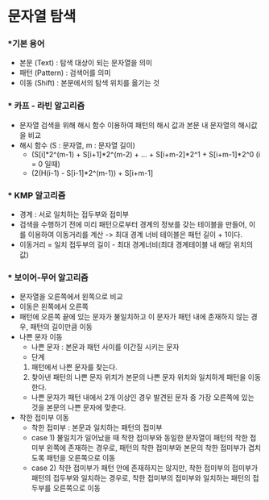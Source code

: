 # 문자열 탐색
### *기본 용어
* 본문 (Text) : 탐색 대상이 되는 문자열을 의미
* 패턴 (Pattern) : 검색어를 의미
* 이동 (Shift) : 본문에서의 탐색 위치를 옮기는 것

### * 카프 - 라빈 알고리즘
* 문자열 검색을 위해 해시 함수 이용하여 패턴의 해시 값과 본문 내 문자열의 해시값을 비교
* 해시 함수 (S : 문자열, m : 문자열 길이)
  - (S[i]*2^(m-1) + S[i+1]*2^(m-2) + ... + S[i+m-2]*2^1 + S[i+m-1]*2^0  (i = 0 일때)
  - (2(H(i-1) - S[i-1]*2^(m-1)) + S[i+m-1]

### * KMP 알고리즘
* 경계 : 서로 일치하는 접두부와 접미부
* 검색을 수행하기 전에 미리 패턴으로부터 경계의 정보를 갖는 테이블을 만들어, 이를 이용하여 이동거리를 계산
  -> 최대 경계 너비 테이블은 패턴 길이 + 1이다.
* 이동거리 = 일치 접두부의 길이 - 최대 경계너비(최대 경계테이블 내 해당 위치의 값)

### * 보이어-무어 알고리즘
* 문자열을 오른쪽에서 왼쪽으로 비교
* 이동은 왼쪽에서 오른쪽
* 패턴에 오른쪽 끝에 있는 문자가 불일치하고 이 문자가 패턴 내에 존재하지 않는 경우, 패턴의 길이만큼 이동
* 나쁜 문자 이동
  - 나쁜 문자 : 본문과 패턴 사이를 이간질 시키는 문자
  - 단계
  1) 패턴에서 나쁜 문자를 찾는다.
  2) 찾아낸 패턴의 나쁜 문자 위치가 본문의 나쁜 문자 위치와 일치하게 패턴을 이동한다.
  - 나쁜 문자가 패턴 내에서 2개 이상인 경우 발견된 문자 중 가장 오른쪽에 있는 것을 본문의 나쁜 문자에 맞춘다.
* 착한 접미부 이동
  - 착한 접미부 : 본문과 일치하는 패턴의 접미부
  - case 1) 불일치가 일어났을 때 착한 접미부와 동일한 문자열이 패턴의 착한 접미부 왼쪽에 존재하는 경우로, 패턴의 착한 접미부와 본문의 착한 접미부가 겹치도록 패턴을 오른쪽으로 이동
  - case 2) 착한 접미부가 패턴 안에 존재하지는 않지만, 착한 접미부의 접미부가 패턴의 접두부와 일치하는 경우로, 착한 접미부의 접미부와 일치하는 패턴의 접두부를 오른쪽으로 이동
  
